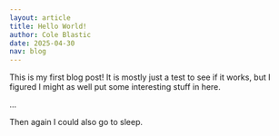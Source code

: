 ```yaml
---
layout: article
title: Hello World!
author: Cole Blastic
date: 2025-04-30
nav: blog
---
```


This is my first blog post! It is mostly just a test to see if it works, but I figured I might as well put some interesting stuff in here.

...

Then again I could also go to sleep.